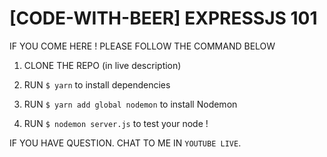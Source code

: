 # [CODE-WITH-BEER] EXPRESSJS 101

IF YOU COME HERE ! PLEASE FOLLOW THE COMMAND BELOW

1. CLONE THE REPO (in live description) 

2. RUN `$ yarn` to install dependencies

25. RUN `$ yarn add global nodemon` to install Nodemon

3. RUN `$ nodemon server.js` to test your node !

IF YOU HAVE QUESTION. CHAT TO ME IN `YOUTUBE LIVE`.
